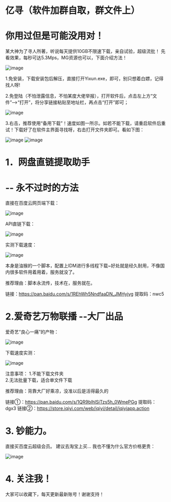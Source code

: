 # 亿寻（软件加群自取，群文件上）
# 你用过但是可能没用对！
某大神为了寻人所著，听说每天提供10GB不限速下载，亲自试验，超级流批！
先看效果，每秒可达5.3Mps，MG资源也可以，下面介绍方法！

![image](https://github.com/VIP-Share/Baidu-XunleiVIP/blob/master/images/7.png)

1.免安装，下载安装包后解压，直接打开Yixun.exe，即可，别只想着白嫖，记得找人呀! 

2.免登陆（不怕泄露信息，不怕某度大佬举报），打开软件后，点击左上方“文件”—>“打开”，将分享链接粘贴至地址栏，再点击“打开”即可；

![image](https://github.com/VIP-Share/Baidu-XunleiVIP/blob/master/images/8.png)

3.右击，推荐使用“备用下载”！速度如图一所示。如若不能下载，请重启软件后重试！下载好了在软件主界面寻找呀，右击打开文件夹即可。看如下图：

![image](https://github.com/VIP-Share/Baidu-XunleiVIP/blob/master/images/9.png)
![image](https://github.com/VIP-Share/Baidu-XunleiVIP/blob/master/images/10.png)

# 1．网盘直链提取助手
# -- 永不过时的方法 

直接在百度云网页端下载：

![image](https://github.com/VIP-Share/Baidu-XunleiVIP/blob/master/images/1.png)

API直链下载：

![image](https://github.com/VIP-Share/Baidu-XunleiVIP/blob/master/images/2.png)

实测下载速度：

![image](https://github.com/VIP-Share/Baidu-XunleiVIP/blob/master/images/3.png)

本身是油猴的一个脚本，配置上IDM进行多线程下载~好处就是经久耐用，不像国内很多软件用着用着，服务就没了。

推荐理由：脚本永流传，技术在，服务就在。

链接：https://pan.baidu.com/s/1REhWh5NndfaaDN_JMHyjvg 提取码：nwc5 

# 2.爱奇艺万物联播  --大厂出品

爱奇艺“良心一痛”的产物：

![image](https://github.com/VIP-Share/Baidu-XunleiVIP/blob/master/images/4.png)

下载速度实测：

![image](https://github.com/VIP-Share/Baidu-XunleiVIP/blob/master/images/5.png)

注意事项： 
1.不能下载文件夹  
2.无法批量下载，适合单文件下载

推荐理由：背靠大厂好乘凉，没准以后是活得最久的

链接①：https://pan.baidu.com/s/1QR9blhlSiTzs5h_0WmePGg 提取码：dgx3
链接②：https://store.iqiyi.com/web/iqiyi/detail/iqiyiapp.action

# 3. 钞能力。

直接买百度云超级会员。
建议去淘宝上买...
我也不懂为什么官方价格更贵：

![image](https://github.com/VIP-Share/Baidu-XunleiVIP/blob/master/images/6.png)

# 4. 关注我！

大家可以收藏下，每天更新最新账号！谢谢支持！
